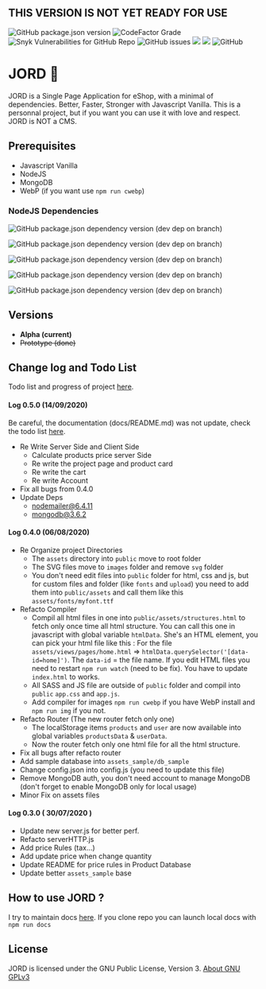 ## **THIS VERSION IS NOT YET READY FOR USE**

![GitHub package.json version](https://img.shields.io/github/package-json/v/andreleclercq/jord?style=for-the-badge)
![CodeFactor Grade](https://img.shields.io/codefactor/grade/github/andreleclercq/jord/master?style=for-the-badge)
![Snyk Vulnerabilities for GitHub Repo](https://img.shields.io/snyk/vulnerabilities/github/andreleclercq/jord?style=for-the-badge)
![GitHub issues](https://img.shields.io/github/issues-raw/andreleclercq/jord?style=for-the-badge)
![](https://img.shields.io/github/languages/count/AndreLeclercq/JORD?style=for-the-badge)
![](https://img.shields.io/github/repo-size/andreleclercq/jord?style=for-the-badge)
![GitHub](https://img.shields.io/github/license/andreleclercq/jord?style=for-the-badge)

# JORD 🌱
JORD is a Single Page Application for eShop, with a minimal of dependencies. Better, Faster, Stronger with Javascript Vanilla.
This is a personnal project, but if you want you can use it with love and respect. JORD is NOT a CMS.

## Prerequisites
* Javascript Vanilla
* NodeJS
* MongoDB
* WebP (if you want use `npm run cwebp`)

### NodeJS Dependencies
![GitHub package.json dependency version (dev dep on branch)](https://img.shields.io/github/package-json/dependency-version/andreleclercq/jord/dev/argon2?style=for-the-badge)

![GitHub package.json dependency version (dev dep on branch)](https://img.shields.io/github/package-json/dependency-version/andreleclercq/jord/dev/mongodb?style=for-the-badge)

![GitHub package.json dependency version (dev dep on branch)](https://img.shields.io/github/package-json/dependency-version/andreleclercq/jord/dev/nodemailer?style=for-the-badge)

![GitHub package.json dependency version (dev dep on branch)](https://img.shields.io/github/package-json/dependency-version/andreleclercq/jord/dev/sass?style=for-the-badge)

![GitHub package.json dependency version (dev dep on branch)](https://img.shields.io/github/package-json/dependency-version/andreleclercq/jord/dev/terser?style=for-the-badge)



## Versions
* **Alpha (current)**
* ~~Prototype (done)~~

## Change log and Todo List
Todo list and progress of project [here](https://github.com/AndreLeclercq/JORD/projects/2).

#### Log 0.5.0 (14/09/2020)
Be careful, the documentation (docs/README.md) was not update, check the todo list [here](https://github.com/AndreLeclercq/JORD/projects/2). 
* Re Write Server Side and Client Side
    * Calculate products price server Side
    * Re write the project page and product card
    * Re write the cart
    * Re write Account
* Fix all bugs from 0.4.0
* Update Deps
    * nodemailer@6.4.11
    * mongodb@3.6.2

#### Log 0.4.0 (06/08/2020)
* Re Organize project Directories
    * The `assets` directory into `public` move to root folder
    * The SVG files move to `images` folder and remove `svg` folder
    * You don't need edit files into `public` folder for html, css and js, but for custom files and folder (like `fonts` and `upload`) you need to add them into `public/assets` and call them like this `assets/fonts/myfont.ttf`
* Refacto Compiler 
    * Compil all html files in one into `public/assets/structures.html` to fetch only once time all html structure. You can call this one in javascript with global variable `htmlData`. She's an HTML element, you can pick your html file like this : For the file `assets/views/pages/home.html` => `htmlData.querySelector('[data-id=home]')`. The `data-id` = the file name. If you edit HTML files you need to restart `npm run watch` (need to be fix). You have to update `index.html` to works.
    * All SASS and JS file are outside of `public` folder and compil into `public` `app.css` and `app.js`.
    * Add compiler for images `npm run cwebp` if you have WebP install and `npm run img` if you not.
* Refacto Router (The new router fetch only one)
    * The localStorage items `products` and `user` are now available into global variables `productsData` & `userData`.
    * Now the router fetch only one html file for all the html structure.
* Fix all bugs after refacto router
* Add sample database into `assets_sample/db_sample`
* Change config.json into config.js (you need to update this file)
* Remove MongoDB auth, you don't need account to manage MongoDB (don't forget to enable MongoDB only for local usage)
* Minor Fix on assets files

#### Log 0.3.0 ( 30/07/2020 )
* Update new server.js for better perf.
* Refacto serverHTTP.js
* Add price Rules (tax...)
* Add update price when change quantity
* Update README for price rules in Product Database
* Update better `assets_sample` base


## How to use JORD ?
I try to maintain docs [here](https://andreleclercq.github.io/JORD/).
If you clone repo you can launch local docs with `npm run docs`

## License
JORD is licensed under the GNU Public License, Version 3.
[About GNU GPLv3](https://www.gnu.org/licenses/gpl-3.0.en.html)

